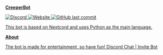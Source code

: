 <u>**CreeperBot**<u> 

![Discord](https://img.shields.io/discord/893897417659920384?label=Discord&logo=Discord) ![Website](https://img.shields.io/website?down_message=offline&label=Bot%20status&logo=Replit&up_message=online&url=https%3A%2F%2Fcreeperbot.dima47452.repl.co) ![GitHub last commit](https://img.shields.io/github/last-commit/CreeperXP/creeper_bot?logo=GitHub)

This bot is based on [Nextcord](https://github.com/nextcord/nextcord "Nextcord") and uses Python as the main language.

**About**

The bot is made for entertainment, so have fun!
[Discord Chat](http://discord.gg/Wx6JEvUPYC "Discord Chat") | [Invite Bot](https://discord.com/oauth2/authorize?client_id=833720975069282344&scope=bot%20applications.commands "Invie Bot")
